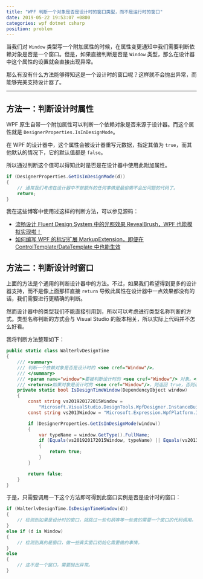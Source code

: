 ```yaml
---
title: "WPF 判断一个对象是否是设计时的窗口类型，而不是运行时的窗口"
date: 2019-05-22 19:53:07 +0800
categories: wpf dotnet csharp
position: problem
---
```


当我们对 `Window` 类型写一个附加属性的时候，在属性变更通知中我们需要判断依赖对象是否是一个窗口。但是，如果直接判断是否是 `Window` 类型，那么在设计器中这个属性的设置就会直接出现异常。

那么有没有什么方法能够得知这是一个设计时的窗口呢？这样就不会抛出异常，而能够完美支持设计器了。

---

<div id="toc"></div>

## 方法一：判断设计时属性

WPF 原生自带一个附加属性可以判断一个依赖对象是否来源于设计器。而这个属性就是 `DesignerProperties.IsInDesignMode`。

在 WPF 的设计器中，这个属性会被设计器重写元数据，指定其值为 `true`，而其他默认的情况下，它的默认值都是 `false`。

所以通过判断这个值可以得知此时是否是在设计器中使用此附加属性。

```csharp
if (DesignerProperties.GetIsInDesignMode(d))
{
    // 通常我们考虑在设计器中不做额外的任何事情是最偷懒不会出问题的代码了。
    return;
}
```

我在这些博客中使用过这样的判断方法，可以参见源码：

- [流畅设计 Fluent Design System 中的光照效果 RevealBrush，WPF 也能模拟实现啦！](/post/fluent-design-reveal-brush-in-wpf.html)
- [如何编写 WPF 的标记扩展 MarkupExtension，即便在 ControlTemplate/DataTemplate 中也能生效](/post/wpf-markup-extension-in-control-template.html)

## 方法二：判断设计时窗口

上面的方法是个通用的判断设计器中的方法。不过，如果我们希望得到更多的设计器支持，而不是像上面那样直接 `return` 导致此属性在设计器中一点效果都没有的话，我们需要进行更精确的判断。

然而设计器中的类型我们不能直接引用到，所以可以考虑进行类型名称判断的方式。类型名称判断的方式会与 Visual Studio 的版本相关，所以实际上代码并不怎么好看。

我将判断方法整理如下：

```csharp
public static class WalterlvDesignTime
{
    /// <summary>
    /// 判断一个依赖对象是否是设计时的 <see cref="Window"/>。
    /// </summary>
    /// <param name="window">要被判断设计时的 <see cref="Window"/> 对象。</param>
    /// <returns>如果对象是设计时的 <see cref="Window"/>，则返回 true，否则返回 false。</returns>
    private static bool IsDesignTimeWindow(DependencyObject window)
    {
        const string vs201920172015Window =
            "Microsoft.VisualStudio.DesignTools.WpfDesigner.InstanceBuilders.WindowInstance";
        const string vs2013Window = "Microsoft.Expression.WpfPlatform.InstanceBuilders.WindowInstance";

        if (DesignerProperties.GetIsInDesignMode(window))
        {
            var typeName = window.GetType().FullName;
            if (Equals(vs201920172015Window, typeName) || Equals(vs2013Window, typeName))
            {
                return true;
            }
        }

        return false;
    }
}
```

于是，只需要调用一下这个方法即可得到此窗口实例是否是设计时的窗口：

```csharp
if (WalterlvDesignTime.IsDesignTimeWindow(d))
{
    // 检测到如果是设计时的窗口，就跳过一些句柄等等一些真的需要一个窗口的代码调用。
}
else if (d is Window)
{
    // 检测到真的是窗口，做一些真实窗口初始化需要做的事情。
}
else
{
    // 这不是一个窗口，需要抛出异常。
}
```

